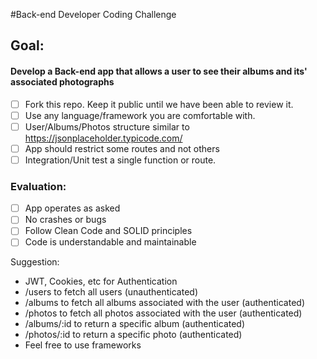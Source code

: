#Back-end Developer Coding Challenge

## Goal:

#### Develop a Back-end app that allows a user to see their albums and its' associated photographs

- [ ] Fork this repo. Keep it public until we have been able to review it.
- [ ] Use any language/framework you are comfortable with.
- [ ] User/Albums/Photos structure similar to https://jsonplaceholder.typicode.com/
- [ ] App should restrict some routes and not others
- [ ] Integration/Unit test a single function or route.

### Evaluation:
- [ ] App operates as asked
- [ ] No crashes or bugs
- [ ] Follow Clean Code and SOLID principles
- [ ] Code is understandable and maintainable

Suggestion: 
- JWT, Cookies, etc for Authentication
- /users to fetch all users (unauthenticated)
- /albums to fetch all albums associated with the user (authenticated)
- /photos to fetch all photos associated with the user (authenticated)
- /albums/:id to return a specific album (authenticated)
- /photos/:id to return a specific photo (authenticated)
- Feel free to use frameworks
